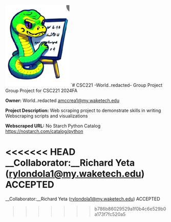 ![pAIthon Labs Logo](https://github.com/worldfamous718/pAIthon-Labs/blob/main/Labs/Logos-Files/Lab-Logo.png)
`# CSC221 -World..redacted- Group Project
Group Project for CSC221 2024FA

__Owner:__ World..redacted <amccrea1@my.waketech.edu>

__Project Description:__ Web scraping project to demonstrate skills in writing Webscraping scripts and visualizations

__Webscraped URL:__ No Starch Python Catalog https://nostarch.com/catalog/python

<<<<<<< HEAD
__Collaborator:__Richard Yeta (rylondola1@my.waketech.edu) ACCEPTED
=======
__Collaborator:__Richard Yeta (rylondola1@my.waketech.edu) ACCEPTED
>>>>>>> b786b86029529a1f0b4c6e529b0a173f7fc520a5
